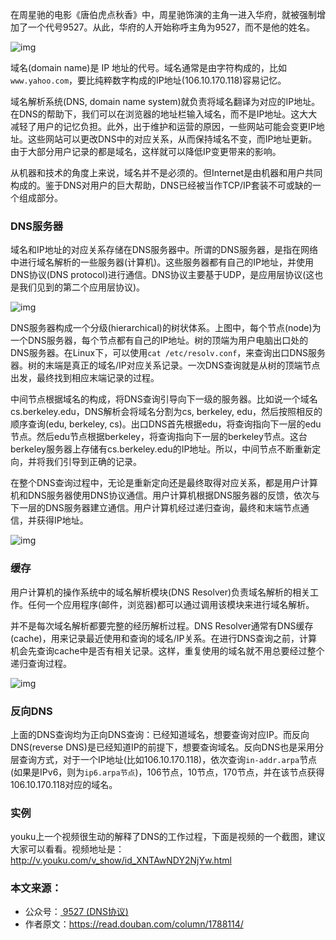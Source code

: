 在周星驰的电影《唐伯虎点秋香》中，周星驰饰演的主角一进入华府，就被强制增加了一个代号9527。从此，华府的人开始称呼主角为9527，而不是他的姓名。

![img](http://mmbiz.qpic.cn/mmbiz_png/FWANMMXDrgKcoDtYOVUYgNkXw7sTaGbgqwe9iafoib6dxmGfuO6XZ1yEKy9jfibjJq6TZzfstGotxEh5kwKkNKwDw/640?wx_fmt=png&tp=webp&wxfrom=5&wx_lazy=1)

域名(domain name)是 IP 地址的代号。域名通常是由字符构成的，比如`www.yahoo.com`，要比纯粹数字构成的IP地址(106.10.170.118)容易记忆。

域名解析系统(DNS, domain name system)就负责将域名翻译为对应的IP地址。在DNS的帮助下，我们可以在浏览器的地址栏输入域名，而不是IP地址。这大大减轻了用户的记忆负担。此外，出于维护和运营的原因，一些网站可能会变更IP地址。这些网站可以更改DNS中的对应关系，从而保持域名不变，而IP地址更新。由于大部分用户记录的都是域名，这样就可以降低IP变更带来的影响。

从机器和技术的角度上来说，域名并不是必须的。但Internet是由机器和用户共同构成的。鉴于DNS对用户的巨大帮助，DNS已经被当作TCP/IP套装不可或缺的一个组成部分。

### DNS服务器

域名和IP地址的对应关系存储在DNS服务器中。所谓的DNS服务器，是指在网络中进行域名解析的一些服务器(计算机)。这些服务器都有自己的IP地址，并使用DNS协议(DNS protocol)进行通信。DNS协议主要基于UDP，是应用层协议(这也是我们见到的第二个应用层协议)。

![img](http://mmbiz.qpic.cn/mmbiz_png/FWANMMXDrgKcoDtYOVUYgNkXw7sTaGbgcHYeE1CI2lWav56Vg20ZcazM68AQ7HRHibv3tu78CWdn2nJ74xbaslA/640?wx_fmt=png&tp=webp&wxfrom=5&wx_lazy=1)

DNS服务器构成一个分级(hierarchical)的树状体系。上图中，每个节点(node)为一个DNS服务器，每个节点都有自己的IP地址。树的顶端为用户电脑出口处的DNS服务器。在Linux下，可以使用`cat /etc/resolv.conf`，来查询出口DNS服务器。树的末端是真正的域名/IP对应关系记录。一次DNS查询就是从树的顶端节点出发，最终找到相应末端记录的过程。

中间节点根据域名的构成，将DNS查询引导向下一级的服务器。比如说一个域名cs.berkeley.edu，DNS解析会将域名分割为cs, berkeley, edu，然后按照相反的顺序查询(edu, berkeley, cs)。出口DNS首先根据edu，将查询指向下一层的edu节点。然后edu节点根据berkeley，将查询指向下一层的berkeley节点。这台berkeley服务器上存储有cs.berkeley.edu的IP地址。所以，中间节点不断重新定向，并将我们引导到正确的记录。

在整个DNS查询过程中，无论是重新定向还是最终取得对应关系，都是用户计算机和DNS服务器使用DNS协议通信。用户计算机根据DNS服务器的反馈，依次与下一层的DNS服务器建立通信。用户计算机经过递归查询，最终和末端节点通信，并获得IP地址。

![img](http://mmbiz.qpic.cn/mmbiz_png/FWANMMXDrgKcoDtYOVUYgNkXw7sTaGbgFL9oqyGMsbeXvbXAw0VpRuCpib0u1hrPb4OZfUvJUXJqdzZ4K8QbeVg/640?wx_fmt=png&tp=webp&wxfrom=5&wx_lazy=1)

### 缓存

用户计算机的操作系统中的域名解析模块(DNS Resolver)负责域名解析的相关工作。任何一个应用程序(邮件，浏览器)都可以通过调用该模块来进行域名解析。

并不是每次域名解析都要完整的经历解析过程。DNS Resolver通常有DNS缓存(cache)，用来记录最近使用和查询的域名/IP关系。在进行DNS查询之前，计算机会先查询cache中是否有相关记录。这样，重复使用的域名就不用总要经过整个递归查询过程。

![img](http://mmbiz.qpic.cn/mmbiz_png/FWANMMXDrgKcoDtYOVUYgNkXw7sTaGbg77pf03lB5KQpCFQKPCbd5icaOckuRVtqtwcdgA6PJLrT9EzmibtCBm4w/640?wx_fmt=png&tp=webp&wxfrom=5&wx_lazy=1)

### 反向DNS

上面的DNS查询均为正向DNS查询：已经知道域名，想要查询对应IP。而反向DNS(reverse DNS)是已经知道IP的前提下，想要查询域名。反向DNS也是采用分层查询方式，对于一个IP地址(比如106.10.170.118)，依次查询`in-addr.arpa`节点(如果是IPv6，则为`ip6.arpa节点`)，106节点，10节点，170节点，并在该节点获得106.10.170.118对应的域名。

### 实例

youku上一个视频很生动的解释了DNS的工作过程，下面是视频的一个截图，建议大家可以看看。视频地址是：http://v.youku.com/v_show/id_XNTAwNDY2NjYw.html



### 本文来源：

- 公众号：[ 9527 (DNS协议)](https://mp.weixin.qq.com/s?__biz=MzIwNTc4NTEwOQ==&mid=2247484015&idx=1&sn=31cb44ebbe8db045acc42a7778da3a3d&chksm=972ad315a05d5a039e2d7fb2ca63bedbc3d945b23b784e2de261e6a024d4ce846296822a41bd&mpshare=1&scene=21&srcid=1222fKXO8j5rMoUMPxHtOWmJ#wechat_redirect)
- 作者原文：https://read.douban.com/column/1788114/